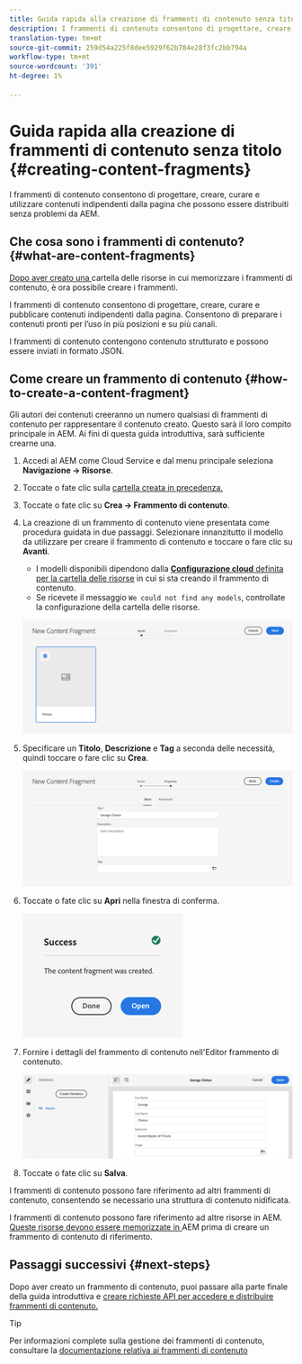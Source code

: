 ```yaml
---
title: Guida rapida alla creazione di frammenti di contenuto senza titolo
description: I frammenti di contenuto consentono di progettare, creare, curare e utilizzare contenuti indipendenti dalla pagina che possono essere distribuiti senza problemi da AEM.
translation-type: tm+mt
source-git-commit: 259d54a225f8dee5929f62b784e28f3fc2bb794a
workflow-type: tm+mt
source-wordcount: '391'
ht-degree: 1%

---
```



# Guida rapida alla creazione di frammenti di contenuto senza titolo {#creating-content-fragments}

I frammenti di contenuto consentono di progettare, creare, curare e utilizzare contenuti indipendenti dalla pagina che possono essere distribuiti senza problemi da AEM.

## Che cosa sono i frammenti di contenuto? {#what-are-content-fragments}

[Dopo aver creato una ](create-assets-folder.md) cartella delle risorse in cui memorizzare i frammenti di contenuto, è ora possibile creare i frammenti.

I frammenti di contenuto consentono di progettare, creare, curare e pubblicare contenuti indipendenti dalla pagina. Consentono di preparare i contenuti pronti per l’uso in più posizioni e su più canali.

I frammenti di contenuto contengono contenuto strutturato e possono essere inviati in formato JSON.

## Come creare un frammento di contenuto {#how-to-create-a-content-fragment}

Gli autori dei contenuti creeranno un numero qualsiasi di frammenti di contenuto per rappresentare il contenuto creato. Questo sarà il loro compito principale in AEM. Ai fini di questa guida introduttiva, sarà sufficiente crearne una.

1. Accedi al AEM come Cloud Service e dal menu principale seleziona **Navigazione -> Risorse**.
1. Toccate o fate clic sulla [cartella creata in precedenza.](create-assets-folder.md)
1. Toccate o fate clic su **Crea -> Frammento di contenuto**.
1. La creazione di un frammento di contenuto viene presentata come procedura guidata in due passaggi. Selezionare innanzitutto il modello da utilizzare per creare il frammento di contenuto e toccare o fare clic su **Avanti**.
   * I modelli disponibili dipendono dalla [**Configurazione cloud** definita per la cartella delle risorse](create-assets-folder.md) in cui si sta creando il frammento di contenuto.
   * Se ricevete il messaggio `We could not find any models`, controllate la configurazione della cartella delle risorse.

   ![Seleziona modello frammento di contenuto](../assets/content-fragment-model-select.png)
1. Specificare un **Titolo**, **Descrizione** e **Tag** a seconda delle necessità, quindi toccare o fare clic su **Crea**.

   ![Crea frammento di contenuto](../assets/content-fragment-create.png)
1. Toccate o fate clic su **Apri** nella finestra di conferma.

   ![Conferma creata per frammento di contenuto](../assets/content-fragment-confirmation.png)
1. Fornire i dettagli del frammento di contenuto nell&#39;Editor frammento di contenuto.

   ![Editor frammento di contenuto ](../assets/content-fragment-edit.png)
1. Toccate o fate clic su **Salva**.

I frammenti di contenuto possono fare riferimento ad altri frammenti di contenuto, consentendo se necessario una struttura di contenuto nidificata.

I frammenti di contenuto possono fare riferimento ad altre risorse in AEM. [Queste risorse devono essere memorizzate in ](/help/assets/manage-digital-assets.md) AEM prima di creare un frammento di contenuto di riferimento.

## Passaggi successivi {#next-steps}

Dopo aver creato un frammento di contenuto, puoi passare alla parte finale della guida introduttiva e [creare richieste API per accedere e distribuire frammenti di contenuto.](create-api-request.md)

>[!TIP]
>
>Per informazioni complete sulla gestione dei frammenti di contenuto, consultare la [documentazione relativa ai frammenti di contenuto](/help/assets/content-fragments/content-fragments.md)
